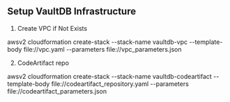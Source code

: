 ## Setup VaultDB Infrastructure 

1) Create VPC if Not Exists

  awsv2 cloudformation create-stack --stack-name vaultdb-vpc --template-body file://vpc.yaml --parameters file://vpc_parameters.json

2) CodeArtifact repo

  awsv2 cloudformation create-stack --stack-name vaultdb-codeartifact --template-body file://codeartifact_repository.yaml --parameters file://codeartifact_parameters.json
